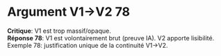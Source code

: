 # Argument V1→V2 78
**Critique**: V1 est trop massif/opaque.  
**Réponse 78**: V1 est volontairement brut (preuve IA). V2 apporte lisibilité.  
Exemple 78: justification unique de la continuité V1→V2.
